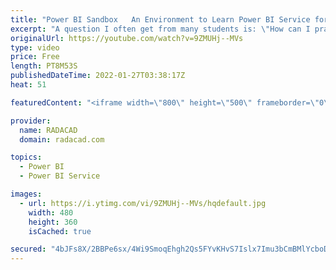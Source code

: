 ```yaml
---
title: "Power BI Sandbox   An Environment to Learn Power BI Service for Free"
excerpt: "A question I often get from many students is: \"How can I practice Power BI service features if I do not have a Power BI Account?\". Not having a Power BI account can happen because of many scenarios; your company might close this option so that the process be only channeled through a specific process"
originalUrl: https://youtube.com/watch?v=9ZMUHj--MVs
type: video
price: Free
length: PT8M53S
publishedDateTime: 2022-01-27T03:38:17Z
heat: 51

featuredContent: "<iframe width=\"800\" height=\"500\" frameborder=\"0\" src=\"https://www.youtube.com/embed/9ZMUHj--MVs\" allow=\"accelerometer; autoplay; encrypted-media; gyroscope; picture-in-picture\" allowfullscreen></iframe>"

provider:
  name: RADACAD
  domain: radacad.com

topics:
  - Power BI
  - Power BI Service

images:
  - url: https://i.ytimg.com/vi/9ZMUHj--MVs/hqdefault.jpg
    width: 480
    height: 360
    isCached: true

secured: "4bJFs8X/2BBPe6sx/4Wi9SmoqEhgh2Qs5FYvKHvS7Islx7Imu3bCmBMlYcboDvxHIK6gEscy14uh0KNKI9xryuc0ceCtYtWv5UJUfp4D8miCCneHlavcxArAIdv3huDYj0lrnsjMPM7xPDQeQkmguhvrvbE5WwWABjBrbjjYSsolNgmFiiVEfqhrmFL+4O+m8HXfkEGz4O61gXBTmrsoL4TMU5UUbAGyRa44cYoTCEkI8JsO07aZB7x2qHenL0Jz4fRTXmw7BqE6oBxhzaSTTdYndyx7Pyd3qaiwVmfkiWlsTRxeiLWCWpF8obOujI0r1a7geGUeTCHKHLd6TSFQPuItFoI0+xUsP2WOsaLKBJY2VuzMEAFkFQDX/v9Omy/nhJ07PnFDowGWfkHxb9bxPeNMFthGRs6jp0twQw4osKA=;1AhZxQj6L83y5vwquGR5LQ=="
---
```


